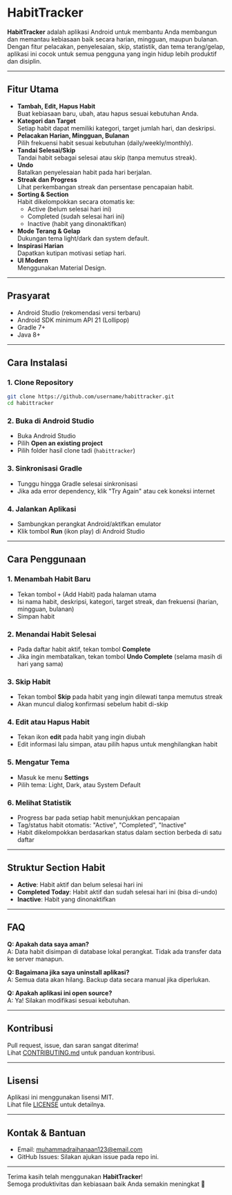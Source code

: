 # HabitTracker

**HabitTracker** adalah aplikasi Android untuk membantu Anda membangun dan memantau kebiasaan baik secara harian, mingguan, maupun bulanan. Dengan fitur pelacakan, penyelesaian, skip, statistik, dan tema terang/gelap, aplikasi ini cocok untuk semua pengguna yang ingin hidup lebih produktif dan disiplin.

---

## Fitur Utama

- **Tambah, Edit, Hapus Habit**  
  Buat kebiasaan baru, ubah, atau hapus sesuai kebutuhan Anda.
- **Kategori dan Target**  
  Setiap habit dapat memiliki kategori, target jumlah hari, dan deskripsi.
- **Pelacakan Harian, Mingguan, Bulanan**  
  Pilih frekuensi habit sesuai kebutuhan (daily/weekly/monthly).
- **Tandai Selesai/Skip**  
  Tandai habit sebagai selesai atau skip (tanpa memutus streak).
- **Undo**  
  Batalkan penyelesaian habit pada hari berjalan.
- **Streak dan Progress**  
  Lihat perkembangan streak dan persentase pencapaian habit.
- **Sorting & Section**  
  Habit dikelompokkan secara otomatis ke:  
  - Active (belum selesai hari ini)
  - Completed (sudah selesai hari ini)
  - Inactive (habit yang dinonaktifkan)
- **Mode Terang & Gelap**  
  Dukungan tema light/dark dan system default.
- **Inspirasi Harian**  
  Dapatkan kutipan motivasi setiap hari.
- **UI Modern**  
  Menggunakan Material Design.

---

## Prasyarat

- Android Studio (rekomendasi versi terbaru)
- Android SDK minimum API 21 (Lollipop)
- Gradle 7+
- Java 8+

---

## Cara Instalasi

### 1. Clone Repository

```sh
git clone https://github.com/username/habittracker.git
cd habittracker
```

### 2. Buka di Android Studio

- Buka Android Studio
- Pilih **Open an existing project**
- Pilih folder hasil clone tadi (`habittracker`)

### 3. Sinkronisasi Gradle

- Tunggu hingga Gradle selesai sinkronisasi
- Jika ada error dependency, klik "Try Again" atau cek koneksi internet

### 4. Jalankan Aplikasi

- Sambungkan perangkat Android/aktifkan emulator
- Klik tombol **Run** (ikon play) di Android Studio

---

## Cara Penggunaan

### 1. Menambah Habit Baru

- Tekan tombol `+` (Add Habit) pada halaman utama
- Isi nama habit, deskripsi, kategori, target streak, dan frekuensi (harian, mingguan, bulanan)
- Simpan habit

### 2. Menandai Habit Selesai

- Pada daftar habit aktif, tekan tombol **Complete**
- Jika ingin membatalkan, tekan tombol **Undo Complete** (selama masih di hari yang sama)

### 3. Skip Habit

- Tekan tombol **Skip** pada habit yang ingin dilewati tanpa memutus streak
- Akan muncul dialog konfirmasi sebelum habit di-skip

### 4. Edit atau Hapus Habit

- Tekan ikon **edit** pada habit yang ingin diubah
- Edit informasi lalu simpan, atau pilih hapus untuk menghilangkan habit

### 5. Mengatur Tema

- Masuk ke menu **Settings**
- Pilih tema: Light, Dark, atau System Default

### 6. Melihat Statistik

- Progress bar pada setiap habit menunjukkan pencapaian
- Tag/status habit otomatis: "Active", "Completed", "Inactive"
- Habit dikelompokkan berdasarkan status dalam section berbeda di satu daftar

---

## Struktur Section Habit

- **Active**: Habit aktif dan belum selesai hari ini
- **Completed Today**: Habit aktif dan sudah selesai hari ini (bisa di-undo)
- **Inactive**: Habit yang dinonaktifkan

---

## FAQ

**Q: Apakah data saya aman?**  
A: Data habit disimpan di database lokal perangkat. Tidak ada transfer data ke server manapun.

**Q: Bagaimana jika saya uninstall aplikasi?**  
A: Semua data akan hilang. Backup data secara manual jika diperlukan.

**Q: Apakah aplikasi ini open source?**  
A: Ya! Silakan modifikasi sesuai kebutuhan.

---

## Kontribusi

Pull request, issue, dan saran sangat diterima!  
Lihat [CONTRIBUTING.md](CONTRIBUTING.md) untuk panduan kontribusi.

---

## Lisensi

Aplikasi ini menggunakan lisensi MIT.  
Lihat file [LICENSE](LICENSE) untuk detailnya.

---

## Kontak & Bantuan

- Email: muhammadraihanaan123@email.com
- GitHub Issues: Silakan ajukan issue pada repo ini.

---

Terima kasih telah menggunakan **HabitTracker**!  
Semoga produktivitas dan kebiasaan baik Anda semakin meningkat 🎉
